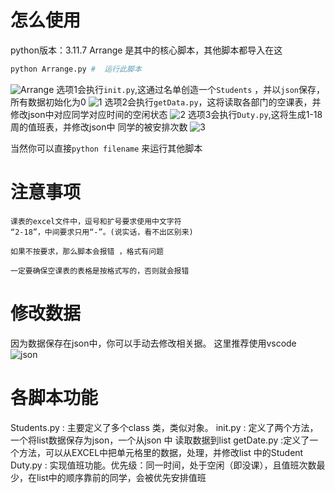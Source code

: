 # 怎么使用
 python版本：3.11.7
 Arrange 是其中的核心脚本，其他脚本都导入在这
 ```python
 python Arrange.py #  运行此脚本
 ```
![Arrange](https://picture.gptkong.com/20250303/062091e5de01044e039647189348882e7d.png)
选项1会执行`init.py`,这通过名单创造一个`Students` ，并以`json`保存，所有数据初始化为0
![1](https://picture.gptkong.com/20250303/0627606b28855b4278923772c2c5ecd2a4.png)
选项2会执行`getData.py`，这将读取各部门的空课表，并修改json中对应同学对应时间的空闲状态
![2](https://picture.gptkong.com/20250303/062950cd4b210b4843a238132a92f9a62f.png)
选项3会执行`Duty.py`,这将生成1-18周的值班表，并修改json中 同学的被安排次数
![3](https://picture.gptkong.com/20250303/063032daed301b4bbbb42dbb44dda2270e.png)

当然你可以直接`python filename` 来运行其他脚本

# 注意事项 

    课表的excel文件中，逗号和扩号要求使用中文字符
    “2-18”，中间要求只用“-”。(说实话，看不出区别来)

    如果不按要求，那么脚本会报错 ，格式有问题

    一定要确保空课表的表格是按格式写的，否则就会报错

# 修改数据
 因为数据保存在json中，你可以手动去修改相关据。
 这里推荐使用vscode
 ![json](https://picture.gptkong.com/20250303/06388c9b76e6dc435abfb66d137d0a278a.png)

# 各脚本功能 

Students.py : 主要定义了多个class 类，类似对象。
init.py : 定义了两个方法，一个将list数据保存为json，一个从json 中 读取数据到list
getDate.py :定义了一个方法，可以从EXCEL中把单元格里的数据，处理，并修改list 中的Student
Duty.py : 实现值班功能。优先级：同一时间，处于空闲（即没课），且值班次数最少，在list中的顺序靠前的同学，会被优先安排值班
